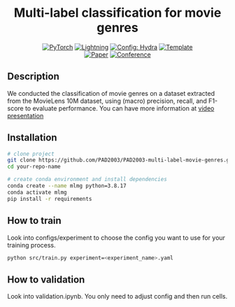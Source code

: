 <div align="center">

# Multi-label classification for movie genres

<a href="https://pytorch.org/get-started/locally/"><img alt="PyTorch" src="https://img.shields.io/badge/PyTorch-ee4c2c?logo=pytorch&logoColor=white"></a>
<a href="https://pytorchlightning.ai/"><img alt="Lightning" src="https://img.shields.io/badge/-Lightning-792ee5?logo=pytorchlightning&logoColor=white"></a>
<a href="https://hydra.cc/"><img alt="Config: Hydra" src="https://img.shields.io/badge/Config-Hydra-89b8cd"></a>
<a href="https://github.com/ashleve/lightning-hydra-template"><img alt="Template" src="https://img.shields.io/badge/-Lightning--Hydra--Template-017F2F?style=flat&logo=github&labelColor=gray"></a><br>
[![Paper](http://img.shields.io/badge/paper-arxiv.1001.2234-B31B1B.svg)](https://www.nature.com/articles/nature14539)
[![Conference](http://img.shields.io/badge/AnyConference-year-4b44ce.svg)](https://papers.nips.cc/paper/2020)

</div>

## Description

We conducted the classification of movie genres on a dataset extracted from the MovieLens 10M dataset, using (macro) precision, recall, and F1-score to evaluate performance. You can have more information at [video presentation](https://youtu.be/oO9o4on_0Gw)

## Installation

```bash
# clone project
git clone https://github.com/PAD2003/PAD2003-multi-label-movie-genres.git
cd your-repo-name

# create conda environment and install dependencies
conda create --name mlmg python=3.8.17
conda activate mlmg
pip install -r requirements
```

## How to train

Look into configs/experiment to choose the config you want to use for your training process.

```bash
python src/train.py experiment=<experiment_name>.yaml
```

## How to validation

Look into validation.ipynb. You only need to adjust config and then run cells.
